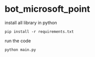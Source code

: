 # bot_microsoft_point


install all library in python
```shell
pip install -r requirements.txt 
```

run the code
```shell
python main.py
```
